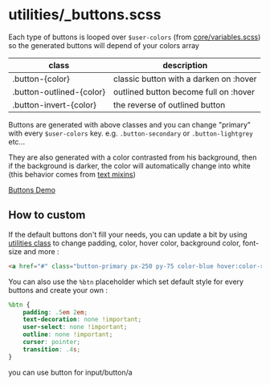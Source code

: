 # utilities/_buttons.scss

Each type of buttons is looped over `$user-colors` (from [core/variables.scss](guide/core/variables)) so the generated buttons will depend of your colors array

| class                      | description                            |
| -------------------------- | -------------------------------------- |
| .button-{color}            | classic button with a darken on :hover |
| .button-outlined-{color} | outlined button become full on :hover  |
| .button-invert-{color}   | the reverse of outlined button |

Buttons are generated with above classes and you can change "primary" with every `$user-colors` key. e.g. `.button-secondary` or `.button-lightgrey` etc...

They are also generated with a color contrasted from his background, then if the background is darker, the color will automatically change into white (this behavior comes from [text mixins](guide/mixins/text.md?id=text-contrast))

[Buttons Demo](https://codepen.io/ThPrGanesha/full/yLOdbYm ':include :type=iframe width=100% height=660px')

## How to custom

If the default buttons don't fill your needs, you can update a bit by using [utilities class](guide/utilities) to change padding, color, hover color, background color, font-size and more :

```html
<a href="#" class="button-primary px-250 py-75 color-blue hover:color-red fs-18">button</a>
```

You can also use the `%btn` placeholder which set default style for every buttons and create your own :

```scss
%btn {
	padding: .5em 2em;
	text-decoration: none !important;
	user-select: none !important;
	outline: none !important;
	cursor: pointer;
	transition: .4s;
}
```

you can use button for input/button/a